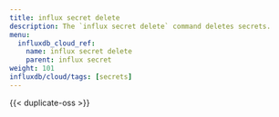 ```yaml
---
title: influx secret delete
description: The `influx secret delete` command deletes secrets.
menu:
  influxdb_cloud_ref:
    name: influx secret delete
    parent: influx secret
weight: 101
influxdb/cloud/tags: [secrets]
---
```


{{< duplicate-oss >}}
